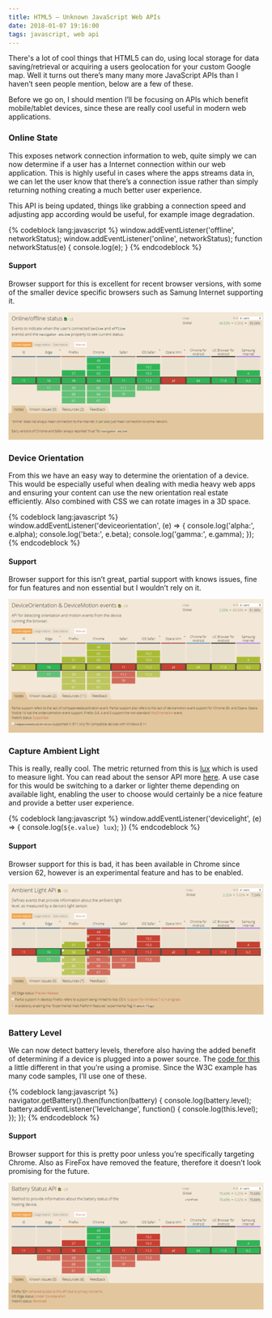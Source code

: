 ```yaml
---
title: HTML5 – Unknown JavaScript Web APIs
date: 2018-01-07 19:16:00
tags: javascript, web api
---
```


There's a lot of cool things that HTML5 can do, using local storage for data saving/retrieval or acquiring a users geolocation for your custom Google map. Well it turns out there’s many many more JavaScript APIs than I haven’t seen people mention, below are a few of these.

Before we go on, I should mention I’ll be focusing on APIs which benefit mobile/tablet devices, since these are really cool useful in modern web applications.

### Online State

This exposes network connection information to web, quite simply we can now determine if a user has a Internet connection within our web application. This is highly useful in cases where the apps streams data in, we can let the user know that there’s a connection issue rather than simply returning nothing creating a much better user experience.

This API is being updated, things like grabbing a connection speed and adjusting app according would be useful, for example image degradation.

{% codeblock lang:javascript %}
window.addEventListener('offline', networkStatus);
window.addEventListener('online', networkStatus);
function networkStatus(e) {
  console.log(e);
}
{% endcodeblock %}

#### Support

Browser support for this is excellent for recent browser versions, with some of the smaller device specific browsers such as Samung Internet supporting it.

![](html5-unknown-javascript-web-apis/online-status-web-api.png)

### Device Orientation

From this we have an easy way to determine the orientation of a device. This would be especially useful when dealing with media heavy web apps and ensuring your content can use the new orientation real estate efficiently. Also combined with CSS we can rotate images in a 3D space.

{% codeblock lang:javascript %}
window.addEventListener('deviceorientation', (e) => {
console.log('alpha:', e.alpha);
console.log('beta:', e.beta); 
console.log('gamma:', e.gamma);
});
{% endcodeblock %}

#### Support

Browser support for this isn’t great, partial support with knows issues, fine for fun features and non essential but I wouldn’t rely on it.

![](html5-unknown-javascript-web-apis/device-orientation-javascript-api.png)

### Capture Ambient Light

This is really, really cool. The metric returned from this is [lux](https://en.wikipedia.org/wiki/Lux) which is used to measure light. You can read about the sensor API more [here](https://www.w3.org/TR/generic-sensor/). A use case for this would be switching to a darker or lighter theme depending on available light, enabling the user to choose would certainly be a nice feature and provide a better user experience.

{% codeblock lang:javascript %}
window.addEventListener('devicelight', (e) => {
  console.log(`${e.value} lux`);
})
{% endcodeblock %}

#### Support

Browser support for this is bad, it has been available in Chrome since version 62, however is an experimental feature and has to be enabled.

![](html5-unknown-javascript-web-apis/ambient-light-api.png)


### Battery Level

We can now detect battery levels, therefore also having the added benefit of determining if a device is plugged into a power source.  The [code for this](https://w3c.github.io/battery/) a little different in that you’re using a promise. Since the W3C example has many code samples, I’ll use one of these.

{% codeblock lang:javascript %}
navigator.getBattery().then(function(battery) {
  console.log(battery.level);
  battery.addEventListener('levelchange', function() {
    console.log(this.level);
  });
});
{% endcodeblock %}

#### Support

Browser support for this is pretty poor unless you’re specifically targeting Chrome. Also as FireFox have removed the feature, therefore it doesn’t look promising for the future.

![](html5-unknown-javascript-web-apis/battery-status-api.png)
